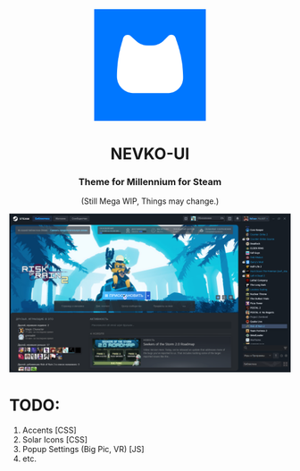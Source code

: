 <div align="center">

<img src="github/logo/nevkologo.png" alt="nevkologo" width="200"/>

# NEVKO-UI
### Theme for Millennium for Steam

(Still Mega WIP, Things may change.)

<img src="github/screenshots/screenshot1.png" alt="screenshot"/>

</div>

 # TODO:
 1. Accents [CSS]
 2. Solar Icons [CSS]
 3. Popup Settings (Big Pic, VR) [JS] 
 4. etc.
